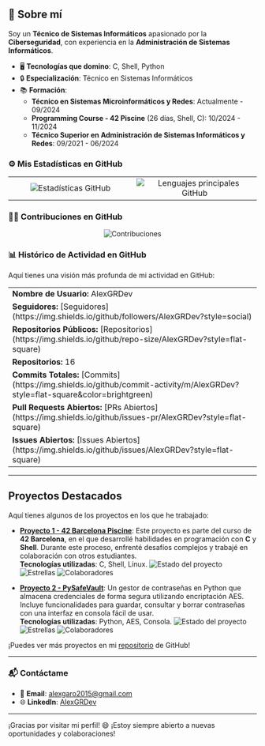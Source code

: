 ## 🚀 Sobre mí

Soy un **Técnico de Sistemas Informáticos** apasionado por la **Ciberseguridad**, con experiencia en la **Administración de Sistemas Informáticos**.

- 🖥️ **Tecnologías que domino**: C, Shell, Python
- 🔒 **Especialización**: Técnico en Sistemas Informáticos
- 📚 **Formación**:
  - **Técnico en Sistemas Microinformáticos y Redes**: Actualmente - 09/2024
  - **Programming Course - 42 Piscine** (26 días, Shell, C): 10/2024 - 11/2024
  - **Técnico Superior en Administración de Sistemas Informáticos y Redes**: 09/2021 - 06/2024

### ⚙️ Mis Estadísticas en GitHub

<div align="center">
  <table>
    <tr>
      <td style="width: 50%; text-align: center;">
        <img id="estadisticas" src="https://github-readme-stats.vercel.app/api?username=AlexGRDev&show_icons=true&theme=algolia&include_all_commits=true&count_private=true" style="max-width: 100%; height: auto;" alt="Estadísticas GitHub"/>
      </td>
      <td style="width: 50%; text-align: center;">
        <img id="lenguajes" src="https://github-readme-stats.vercel.app/api/top-langs/?username=AlexGRDev&layout=compact&langs_count=6&theme=algolia" style="max-width: 100%; height: auto;" alt="Lenguajes principales GitHub"/>
      </td>
    </tr>
  </table>
</div>

### 🧑‍💻 Contribuciones en GitHub

<p align="center">
  <img id="contribuciones" src="https://github-readme-streak-stats.herokuapp.com/?user=AlexGRDev&theme=algolia" alt="Contribuciones" style="max-width: 100%; height: auto;" />
</p>

### 📊 Histórico de Actividad en GitHub

Aquí tienes una visión más profunda de mi actividad en GitHub:

<div align="center">
  <table>
    <tr>
      <td>
        <strong>Nombre de Usuario:</strong> AlexGRDev
      </td>
    </tr>
    <tr>
      <td>
        <strong>Seguidores:</strong> [Seguidores](https://img.shields.io/github/followers/AlexGRDev?style=social)
      </td>
    </tr>
    <tr>
      <td>
        <strong>Repositorios Públicos:</strong> [Repositorios](https://img.shields.io/github/repo-size/AlexGRDev?style=flat-square)
      </td>
    </tr>
    <tr>
      <td>
        <strong>Repositorios:</strong> 16
      </td>
    </tr>
    <tr>
      <td>
        <strong>Commits Totales:</strong> [Commits](https://img.shields.io/github/commit-activity/m/AlexGRDev?style=flat-square&color=brightgreen)
      </td>
    </tr>
    <tr>
      <td>
        <strong>Pull Requests Abiertos:</strong> [PRs Abiertos](https://img.shields.io/github/issues-pr/AlexGRDev?style=flat-square)
      </td>
    </tr>
    <tr>
      <td>
        <strong>Issues Abiertos:</strong> [Issues Abiertos](https://img.shields.io/github/issues/AlexGRDev?style=flat-square)
      </td>
    </tr>
  </table>
</div>

---

## Proyectos Destacados

Aquí tienes algunos de los proyectos en los que he trabajado:

- **[Proyecto 1 - 42 Barcelona Piscine](https://github.com/AlexGRDev/42Barcelona_CPiscine)**: Este proyecto es parte del curso de **42 Barcelona**, en el que desarrollé habilidades en programación con **C** y **Shell**. Durante este proceso, enfrenté desafíos complejos y trabajé en colaboración con otros estudiantes.  
  **Tecnologías utilizadas**: C, Shell, Linux.
  ![Estado del proyecto](https://img.shields.io/github/last-commit/AlexGRDev/42Barcelona_CPiscine?style=flat-square&color=brightgreen)
  ![Estrellas](https://img.shields.io/github/stars/AlexGRDev/42Barcelona_CPiscine?style=social)
  ![Colaboradores](https://img.shields.io/github/contributors/AlexGRDev/42Barcelona_CPiscine?style=flat-square)
  
- **[Proyecto 2 - PySafeVault](https://github.com/AlexGRDev/PySafeVault)**: Un gestor de contraseñas en Python que almacena credenciales de forma segura utilizando encriptación AES. Incluye funcionalidades para guardar, consultar y borrar contraseñas con una interfaz en consola fácil de usar.  
  **Tecnologías utilizadas**: Python, AES, Consola.
  ![Estado del proyecto](https://img.shields.io/github/last-commit/AlexGRDev/PySafeVault?style=flat-square&color=brightgreen)
  ![Estrellas](https://img.shields.io/github/stars/AlexGRDev/PySafeVault?style=social)
  ![Colaboradores](https://img.shields.io/github/contributors/AlexGRDev/PySafeVault?style=flat-square)

¡Puedes ver más proyectos en mi [repositorio](https://github.com/AlexGRDev) de GitHub!

---

### 📬 Contáctame

- 📧 **Email**: [alexgaro2015@gmail.com](mailto:alexgaro2015@gmail.com)
- 🌐 **LinkedIn**: [AlexGRDev](https://www.linkedin.com/in/alex-garcia-rodriguez-564287208/)

---

¡Gracias por visitar mi perfil! 😄 ¡Estoy siempre abierto a nuevas oportunidades y colaboraciones!
